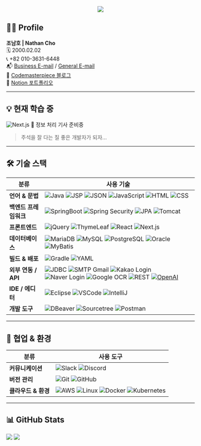 <div align="center">
  <img src="https://capsule-render.vercel.app/api?type=waving&color=auto&height=300&section=header&text=HI!%20Dev%20Nathan%20Here!&fontSize=60&fontAlignY=45"/>
</div>

## 👨‍💻 Profile

**조남호 | Nathan Cho**  
🗓️ 2000.02.02  
📞 +82 010-3631-6448  
📬 [Business E-mail](mailto:devnamho0910@gmail.com) / [General E-mail](mailto:cnh1234578@gmail.com)  
📝 [Codemasterpiece 블로그](https://www.codemasterpiece.com)  
📒 [Notion 포트폴리오](https://dev-namho.notion.site/17976ccd9d904252b4b2f6aec5e3499d?pvs=4)

---

## 💡 현재 학습 중

![Next.js](https://img.shields.io/badge/Next.js-000000?style=round-square&logo=next.js&logoColor=white)
📘 정보 처리 기사 준비중

> 주석을 잘 다는 질 좋은 개발자가 되자...

---

## 🛠️ 기술 스택

| 분류 | 사용 기술 |
| --- | --- |
| **언어 & 문법** | ![Java](https://img.shields.io/badge/-JAVA-blueviolet) ![JSP](https://img.shields.io/badge/-JSP-red) ![JSON](https://img.shields.io/badge/JSON-00000?style=round-square&logo=JSON&logoColor=black) ![JavaScript](https://img.shields.io/badge/JavaScript-F7DF1E?style=round-square&logo=JavaScript&logoColor=black) ![HTML](https://img.shields.io/badge/HTML-E34F26?style=round-square&logo=HTML&logoColor=black) ![CSS](https://img.shields.io/badge/CSS-1572B6?style=round-square&logo=CSS&logoColor=black) |
| **백엔드 프레임워크** | ![SpringBoot](https://img.shields.io/badge/SpringBoot-6DB33F?style=round-square&logo=Spring&logoColor=black) ![Spring Security](https://img.shields.io/badge/Spring%20Security-6DB33F?style=round-square&logo=springsecurity&logoColor=white) ![JPA](https://img.shields.io/badge/JPA-6DB33F?style=round-square) ![Tomcat](https://img.shields.io/badge/Tomcat-F8DC75?style=flat&logo=ApacheTomcat&logoColor=white) |
| **프론트엔드** | ![jQuery](https://img.shields.io/badge/jQuery-0769AD?style=round-square&logo=jQuery&logoColor=black) ![ThymeLeaf](https://img.shields.io/badge/ThymeLeaf-005F0F?style=round-square&logo=ThymeLeaf&logoColor=black) ![React](https://img.shields.io/badge/React-61DAFB?style=round-square&logo=react&logoColor=white) ![Next.js](https://img.shields.io/badge/Next.js-000000?style=round-square&logo=next.js&logoColor=white) |
| **데이터베이스** | ![MariaDB](https://img.shields.io/badge/MariaDB-003545?style=round-square&logo=mariadb&logoColor=white) ![MySQL](https://img.shields.io/badge/MySQL-%2300f.svg?style=round-square&logo=mysql&logoColor=white) ![PostgreSQL](https://img.shields.io/badge/PostgreSQL-336791?style=round-square&logo=postgresql&logoColor=white) ![Oracle](https://img.shields.io/badge/Oracle-F80000.svg?style=round-square&logo=mysql&logoColor=white) ![MyBatis](https://img.shields.io/badge/-MyBatis-orange) |
| **빌드 & 배포** | ![Gradle](https://img.shields.io/badge/Gradle-02303A?style=round-square&logo=Gradle&logoColor=black) ![YAML](https://img.shields.io/badge/-yml-brightgreen) |
| **외부 연동 / API** | ![JDBC](https://img.shields.io/badge/-JDBC-blue) ![SMTP Gmail](https://img.shields.io/badge/-SMTP%20GMAIL-red) ![Kakao Login](https://img.shields.io/badge/-KAKAO%20login-yellow) ![Naver Login](https://img.shields.io/badge/-naver%20login-brightgreen) ![Google OCR](https://img.shields.io/badge/-GOOGLE%20OCR-orange) ![REST](https://img.shields.io/badge/-REST-green) [![OpenAI](https://img.shields.io/badge/openAi-412991?logo=openai)](https://openai.com/) |
| **IDE / 에디터** | ![Eclipse](https://img.shields.io/badge/Eclipse-2C2255.svg?style=round-square&logo=Eclipse&logoColor=white) ![VSCode](https://img.shields.io/badge/Visual%20Studio%20Code-007ACC.svg?style=round-square&logo=Visual%20Studio%20Code&logoColor=white) ![IntelliJ](https://img.shields.io/badge/IntelliJ-000000.svg?style=round-square&logo=IntelliJ%20IDEA&logoColor=white) |
| **개발 도구** | ![DBeaver](https://img.shields.io/badge/-DBeaver-brightgreen) ![Sourcetree](https://img.shields.io/badge/Sourcetree-0052CC.svg?style=round-square&logo=Sourcetree&logoColor=white) ![Postman](https://img.shields.io/badge/Postman-FF6C37.svg?style=round-square&logo=Postman&logoColor=white) |

---

## 🤝 협업 & 환경

| 분류 | 사용 도구 |
| --- | --- |
| **커뮤니케이션** | ![Slack](https://img.shields.io/badge/Slack-4A154B.svg?style=round-square&logo=Slack&logoColor=white) ![Discord](https://img.shields.io/badge/Discord-5865F2?style=round-square&logo=Discord&logoColor=black) |
| **버전 관리** | ![Git](https://img.shields.io/badge/Git-F05032?style=round-square&logo=Git&logoColor=black) ![GitHub](https://img.shields.io/badge/GitHub-181717?style=round-square&logo=GitHub&logoColor=black) |
| **클라우드 & 환경** | ![AWS](https://img.shields.io/badge/AWS-232F3E?style=flat&logo=AmazonAWS&logoColor=white) ![Linux](https://img.shields.io/badge/Linux-FCC624?style=round-square&logo=linux&logoColor=black) ![Docker](https://img.shields.io/badge/Docker-2496ED?style=round-square&logo=Docker&logoColor=white) ![Kubernetes](https://img.shields.io/badge/Kubernetes-326CE5?style=round-square&logo=Kubernetes&logoColor=white) |

---

## 📊 GitHub Stats

<div align="left">
  <img src="https://github-readme-stats.vercel.app/api/top-langs/?username=DevNathan&layout=compact" />
  <img src="https://github-readme-stats.vercel.app/api?username=DevNathan&show_icons=true" />
</div>

